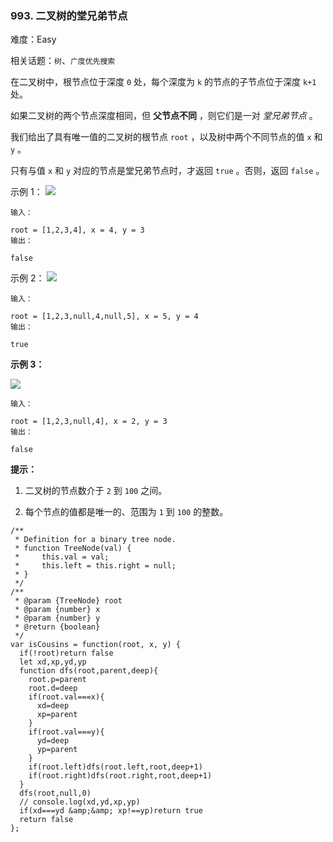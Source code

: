 ### 993. 二叉树的堂兄弟节点

难度：Easy

相关话题：`树`、`广度优先搜索`

在二叉树中，根节点位于深度  `0`  处，每个深度为  `k`  的节点的子节点位于深度  `k+1`  处。



如果二叉树的两个节点深度相同，但 **父节点不同** ，则它们是一对 *堂兄弟节点* 。



我们给出了具有唯一值的二叉树的根节点  `root` ，以及树中两个不同节点的值  `x`  和  `y` 。



只有与值  `x`  和  `y`  对应的节点是堂兄弟节点时，才返回  `true` 。否则，返回  `false` 。







示例 1：
![](https://assets.leetcode-cn.com/aliyun-lc-upload/uploads/2019/02/16/q1248-01.png)




```
输入：

root = [1,2,3,4], x = 4, y = 3
输出：

false

```

示例 2：
![](https://assets.leetcode-cn.com/aliyun-lc-upload/uploads/2019/02/16/q1248-02.png)




```
输入：

root = [1,2,3,null,4,null,5], x = 5, y = 4
输出：

true

```

 **示例 3：** 



![](https://assets.leetcode-cn.com/aliyun-lc-upload/uploads/2019/02/16/q1248-03.png)




```
输入：

root = [1,2,3,null,4], x = 2, y = 3
输出：

false
```





 **提示：** 





1. 二叉树的节点数介于 `2`  到 `100` 之间。

2. 每个节点的值都是唯一的、范围为 `1`  到 `100` 的整数。










```
/**
 * Definition for a binary tree node.
 * function TreeNode(val) {
 *     this.val = val;
 *     this.left = this.right = null;
 * }
 */
/**
 * @param {TreeNode} root
 * @param {number} x
 * @param {number} y
 * @return {boolean}
 */
var isCousins = function(root, x, y) {
  if(!root)return false
  let xd,xp,yd,yp
  function dfs(root,parent,deep){
    root.p=parent
    root.d=deep
    if(root.val===x){
      xd=deep
      xp=parent
    }
    if(root.val===y){
      yd=deep
      yp=parent
    }
    if(root.left)dfs(root.left,root,deep+1)
    if(root.right)dfs(root.right,root,deep+1)
  }
  dfs(root,null,0)
  // console.log(xd,yd,xp,yp)
  if(xd===yd &amp;&amp; xp!==yp)return true
  return false
};



```
